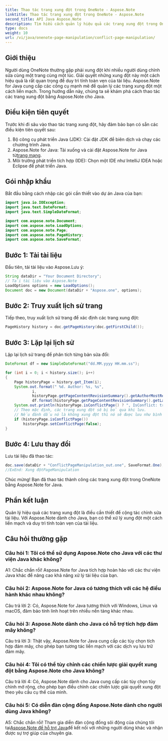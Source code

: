 ```yaml
---
title: Thao tác trang xung đột trong OneNote - Aspose.Note
linktitle: Thao tác trang xung đột trong OneNote - Aspose.Note
second_title: API Java Aspose.Note
description: Tìm hiểu cách quản lý hiệu quả các trang xung đột trong OneNote bằng Aspose.Note for Java. Giải quyết xung đột một cách liền mạch bằng hướng dẫn từng bước.
type: docs
weight: 10
url: /vi/java/onenote-page-manipulation/conflict-page-manipulation/
---
```

## Giới thiệu

Người dùng OneNote thường gặp phải xung đột khi nhiều người dùng chỉnh sửa cùng một trang cùng một lúc. Giải quyết những xung đột này một cách hiệu quả là rất quan trọng để duy trì tính toàn vẹn của tài liệu. Aspose.Note for Java cung cấp các công cụ mạnh mẽ để quản lý các trang xung đột một cách liền mạch. Trong hướng dẫn này, chúng ta sẽ khám phá cách thao tác các trang xung đột bằng Aspose.Note cho Java.

## Điều kiện tiên quyết

Trước khi đi sâu vào thao tác trang xung đột, hãy đảm bảo bạn có sẵn các điều kiện tiên quyết sau:

1. Bộ công cụ phát triển Java (JDK): Cài đặt JDK để biên dịch và chạy các chương trình Java.
2. Aspose.Note for Java: Tải xuống và cài đặt Aspose.Note for Java từ[trang mạng](https://releases.aspose.com/note/java/).
3. Môi trường phát triển tích hợp (IDE): Chọn một IDE như IntelliJ IDEA hoặc Eclipse để phát triển Java.

## Gói nhập khẩu

Bắt đầu bằng cách nhập các gói cần thiết vào dự án Java của bạn:

```java
import java.io.IOException;
import java.text.DateFormat;
import java.text.SimpleDateFormat;

import com.aspose.note.Document;
import com.aspose.note.LoadOptions;
import com.aspose.note.Page;
import com.aspose.note.PageHistory;
import com.aspose.note.SaveFormat;

```

## Bước 1: Tải tài liệu

Đầu tiên, tải tài liệu vào Aspose.Lưu ý:

```java
String dataDir = "Your Document Directory";
// Tải tài liệu vào Aspose.Note
LoadOptions options = new LoadOptions();
Document doc = new Document(dataDir + "Aspose.one", options);
```

## Bước 2: Truy xuất lịch sử trang

Tiếp theo, truy xuất lịch sử trang để xác định các trang xung đột:

```java
PageHistory history = doc.getPageHistory(doc.getFirstChild());
```

## Bước 3: Lặp lại lịch sử

Lặp lại lịch sử trang để phân tích từng bản sửa đổi:

```java
DateFormat df = new SimpleDateFormat("dd.MM.yyyy HH.mm.ss");

for (int i = 0; i < history.size(); i++)
{
    Page historyPage = history.get_Item(i);
    System.out.format(" %d. Author: %s, %s",
            i,
            historyPage.getPageContentRevisionSummary().getAuthorMostRecent(),
            df.format(historyPage.getPageContentRevisionSummary().getLastModifiedTime()));
    System.out.println(historyPage.isConflictPage() ? ", IsConflict: true" : "");
    // Theo mặc định, các trang xung đột sẽ bị bỏ qua khi lưu.
    // Nếu đánh dấu nó là không xung đột thì nó sẽ được lưu như bình thường trong lịch sử.
    if (historyPage.isConflictPage())
        historyPage.setConflictPage(false);
}
```

## Bước 4: Lưu thay đổi

Lưu tài liệu đã thao tác:

```java
doc.save(dataDir + "ConflictPageManipulation_out.one", SaveFormat.One);
//ExEnd: Xung độtPageManipulation
```

Chúc mừng! Bạn đã thao tác thành công các trang xung đột trong OneNote bằng Aspose.Note for Java.

## Phần kết luận

Quản lý hiệu quả các trang xung đột là điều cần thiết để cộng tác chỉnh sửa tài liệu. Với Aspose.Note dành cho Java, bạn có thể xử lý xung đột một cách liền mạch và duy trì tính toàn vẹn của tài liệu.

## Câu hỏi thường gặp

### Câu hỏi 1: Tôi có thể sử dụng Aspose.Note cho Java với các thư viện Java khác không?

A1: Chắc chắn rồi! Aspose.Note for Java tích hợp hoàn hảo với các thư viện Java khác để nâng cao khả năng xử lý tài liệu của bạn.

### Câu hỏi 2: Aspose.Note for Java có tương thích với các hệ điều hành khác nhau không?

Câu trả lời 2: Có, Aspose.Note for Java tương thích với Windows, Linux và macOS, đảm bảo tính linh hoạt trên nhiều nền tảng khác nhau.

### Câu hỏi 3: Aspose.Note dành cho Java có hỗ trợ tích hợp đám mây không?

Câu trả lời 3: Thật vậy, Aspose.Note for Java cung cấp các tùy chọn tích hợp đám mây, cho phép bạn tương tác liền mạch với các dịch vụ lưu trữ đám mây.

### Câu hỏi 4: Tôi có thể tùy chỉnh các chiến lược giải quyết xung đột bằng Aspose.Note cho Java không?

Câu trả lời 4: Có, Aspose.Note dành cho Java cung cấp các tùy chọn tùy chỉnh mở rộng, cho phép bạn điều chỉnh các chiến lược giải quyết xung đột theo yêu cầu cụ thể của mình.

### Câu hỏi 5: Có diễn đàn cộng đồng Aspose.Note dành cho người dùng Java không?

 A5: Chắc chắn rồi! Tham gia diễn đàn cộng đồng sôi động của chúng tôi tại[Aspose.Note để hỗ trợ Java](https://forum.aspose.com/c/note/28)để kết nối với những người dùng khác và nhận được sự trợ giúp của chuyên gia.
